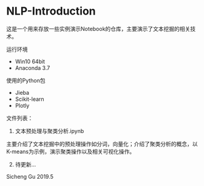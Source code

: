 # NLP-Introduction
这是一个用来存放一些实例演示Notebook的仓库，主要演示了文本挖掘的相关技术。

运行环境
+ Win10 64bit
+ Anaconda 3.7

使用的Python包
+ Jieba
+ Scikit-learn
+ Plotly

文件列表：
1. 文本预处理与聚类分析.ipynb

主要介绍了文本挖掘中的预处理操作如分词，向量化；介绍了聚类分析的概念，以K-means为示例，演示聚类操作以及相关可视化操作。

2. 待更新...


Sicheng Gu
2019.5
